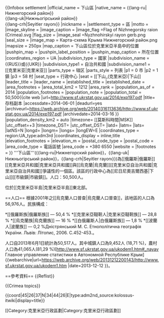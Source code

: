 {{Infobox settlement
|official_name          = 下山區
|native_name            = {{lang-ru|Нижнегорский район}}<br/>{{lang-uk|Нижньогірський район}}<br/>{{lang-crh|Seyitler rayonı}}
|nickname               = 
|settlement_type        = 區
|motto                  =
|image_skyline          = 
|image_caption          = 
|image_flag             =Flag of Nizhnegorsky raion (Crimea).svg
|flag_size              =
|image_seal             =Nyzhnohirskyi rayon gerb.png
|seal_size              =
|image_map              = Карта-схема Крыма Нижнегорский район.png
|mapsize                = 250px
|map_caption            = 下山區位於克里米亞半島中的位置
|pushpin_map            = <!-- -->
|pushpin_label_position = 
|pushpin_map_caption    = 所在位置
|coordinates_region     = UA
|subdivision_type       = 國家
|subdivision_name       = {{RUS}}或{{UKR}}
|subdivision_type1      = 自治共和國
|subdivision_name1      = [[克里米亚|克里米亚]]
|parts_type             = 辖区
|parts_style            = 列表
|p1                     = 0 市
|p2                     = 1 鎮
|p3                     = 58 村
|seat_type              = 行政中心
|seat                   = [[下山_(克里米亞)|下山]]
|leader_title           =
|leader_name            = 
|established_title      = <!-- Established --> 
|established_date       = 
|area_footnotes         =
|area_total_km2         = 1212
|area_rank              = 
|population_as_of       = 2014
|population_footnotes   =
|population_note        =
|population_total       = 50,500<ref name="численность">{{cite web |url=http://www.sf.ukrstat.gov.ua/2014/exp197.pdf |title=存档副本 |accessdate=2014-06-01 |deadurl=yes |archiveurl=https://web.archive.org/web/20140316113636/http://www.sf.ukrstat.gov.ua/2014/exp197.pdf |archivedate=2014-03-16 }}</ref>
|population_density_km2 = auto
|timezone= [[莫斯科時間|MSK]]
|utc_offset=+3
|timezone_DST=
|utc_offset_DST=
|latd= |latm= |lats= |latNS=N
|longd= |longm= |longs= |longEW=E
|coordinates_type       = region:UA_type:adm3rd
|coordinates_display    = inline,title
|elevation_footnotes    = 
|elevation_m            = 
|postal_code_type       = <!-- Postal code -->
|postal_code            =
|area_code_type         = 電話區號
|area_code              = +380 6550
|website                = 
|footnotes              = 
}}
'''下山區'''({{lang-ru|Нижнегорский район}}，{{lang-uk|Нижньогірський район}}，{{lang-crh|Seyitler rayonı}})為[[俄羅斯|俄羅斯]][[克里米亞共和國|克里米亞共和國]]與[[烏克蘭|烏克蘭]][[克里米亞自治共和國|克里米亞自治共和國]]爭議性的一個區。該區的行政中心為[[尼日尼奧吉爾西基|下山]][[市級鎮|市級鎮]]。人口：50,500人<ref name="численность"/>。

位於[[克里米亞半島|克里米亞半島]]東北部。

==人口==
根據2001年之[[烏克蘭人口普查|烏克蘭人口普查]]，該地區的人口為56,976人。民族構成：

*[[俄羅斯族|俄羅斯族]] — 50,4 %
*[[克里米亞韃靼人|克里米亞韃靼族]] — 28,8 %
*[[烏克蘭族|烏克蘭族]] — 16 %
*[[白俄羅斯人|白俄羅斯族]] — 1,8 %
*[[波蘭人|波蘭族]] — 0,2 %<ref name="nac">Дністрянський М. С. Етнополітична географія України. Львів: Літопис, 2006. С.452-453.</ref>。

人口自2013年6月1日統計為50,517人。其中城鎮人口為9,452人 (18,71 %)，農村人口為41,065人(81,29 %)<ref>[http://www.sf.ukrstat.gov.ua/ukodem1.htm#_nayav Главное управление статистики в Автономной Республике Крым] {{webarchive|url=https://web.archive.org/web/20131212200143/http://www.sf.ukrstat.gov.ua/ukodem1.htm |date=2013-12-12 }}</ref>。

==參考資料==
{{Reflist}}

{{Crimea topics}}

{{coord|45|26|37|N|34|44|26|E|type:adm2nd_source:kolossus-itwiki|display=title}}

[[Category:克里米亞行政區劃|Category:克里米亞行政區劃]]